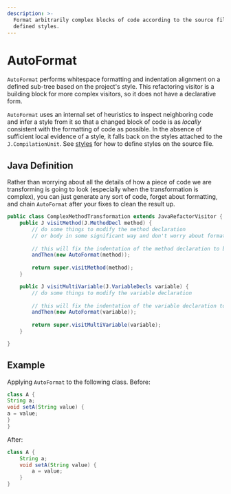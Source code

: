 ```yaml
---
description: >-
  Format arbitrarily complex blocks of code according to the source files
  defined styles.
---
```


# AutoFormat

`AutoFormat` performs whitespace formatting and indentation alignment on a defined sub-tree based on the project's style. This refactoring visitor is a building block for more complex visitors, so it does not have a declarative form.

`AutoFormat` uses an internal set of heuristics to inspect neighboring code and infer a style from it so that a changed block of code is as _locally_ consistent with the formatting of code as possible. In the absence of sufficient local evidence of a style, it falls back on the styles attached to the `J.CompilationUnit`. See [styles](../parsing-java-code.md#styles) for how to define styles on the source file.

## Java Definition

Rather than worrying about all the details of how a piece of code we are transforming is going to look \(especially when the transformation is complex\), you can just generate any sort of code, forget about formatting, and chain `AutoFormat` after your fixes to clean the result up.

```java
public class ComplexMethodTransformation extends JavaRefactorVisitor {
    public J visitMethod(J.MethodDecl method) {
        // do some things to modify the method declaration
        // or body in some significant way and don't worry about formatting...
        
        // this will fix the indentation of the method declaration to be consistent with its surroundings
        andThen(new AutoFormat(method));
        
        return super.visitMethod(method);
    }

    public J visitMultiVariable(J.VariableDecls variable) {
        // do some things to modify the variable declaration
    
        // this will fix the indentation of the variable declaration to be consistent with its surroundings
        andThen(new AutoFormat(variable));
    
        return super.visitMultiVariable(variable);
    }

}
```

## Example

Applying `AutoFormat` to the following class. Before:

```java
class A {
String a;
void setA(String value) {
a = value;
}
}
```

After:

```java
class A {
    String a;
    void setA(String value) {
        a = value;
    }
}
```

